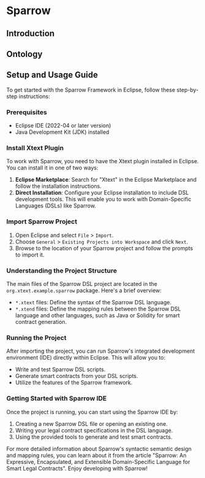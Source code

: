 # Sparrow
## Introduction
## Ontology
## 
## Setup and Usage Guide
To get started with the Sparrow Framework in Eclipse, follow these step-by-step instructions:

### Prerequisites
- Eclipse IDE (2022-04 or later version)
- Java Development Kit (JDK) installed

### Install Xtext Plugin
To work with Sparrow, you need to have the Xtext plugin installed in Eclipse. You can install it in one of two ways:

1. **Eclipse Marketplace**: Search for "Xtext" in the Eclipse Marketplace and follow the installation instructions.
2. **Direct Installation**: Configure your Eclipse installation to include DSL development tools. This will enable you to work with Domain-Specific Languages (DSLs) like Sparrow.

### Import Sparrow Project
1. Open Eclipse and select `File` > `Import`.
2. Choose `General` > `Existing Projects into Workspace` and click `Next`.
3. Browse to the location of your Sparrow project and follow the prompts to import it.

### Understanding the Project Structure
The main files of the Sparrow DSL project are located in the `org.xtext.example.sparrow` package. Here's a brief overview:

- `*.xtext` files: Define the syntax of the Sparrow DSL language.
- `*.xtend` files: Define the mapping rules between the Sparrow DSL language and other languages, such as Java or Solidity for smart contract generation.

### Running the Project
After importing the project, you can run Sparrow's integrated development environment (IDE) directly within Eclipse. This will allow you to:

- Write and test Sparrow DSL scripts.
- Generate smart contracts from your DSL scripts.
- Utilize the features of the Sparrow framework.

### Getting Started with Sparrow IDE
Once the project is running, you can start using the Sparrow IDE by:
1. Creating a new Sparrow DSL file or opening an existing one.
2. Writing your legal contract specifications in the DSL language.
3. Using the provided tools to generate and test smart contracts.

For more detailed information about Sparrow's syntactic semantic design and mapping rules, you can learn about it from the article "Sparrow: An Expressive, Encapsulated, and Extensible Domain-Specific Language for Smart Legal Contracts".
Enjoy developing with Sparrow!

